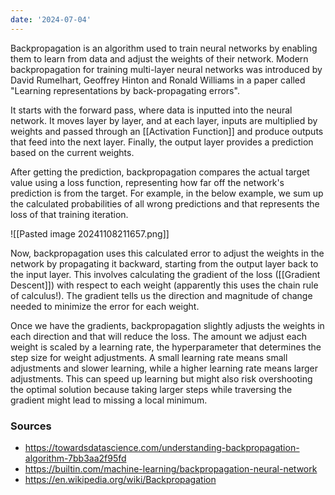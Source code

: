 ```yaml
---
date: '2024-07-04'
---
```

Backpropagation is an algorithm used to train neural networks by enabling them to learn from data and adjust the weights of their network. Modern backpropagation for training multi-layer neural networks was introduced by David Rumelhart, Geoffrey Hinton and Ronald Williams in a paper called "Learning representations by back-propagating errors".

It starts with the forward pass, where data is inputted into the neural network. It moves layer by layer, and at each layer, inputs are multiplied by weights and passed through an [[Activation Function]] and produce outputs that feed into the next layer. Finally, the output layer provides a prediction based on the current weights.

After getting the prediction, backpropagation compares the actual target value using a loss function, representing how far off the network's prediction is from the target. For example, in the below example, we sum up the calculated probabilities of all wrong predictions and that represents the loss of that training iteration.

![[Pasted image 20241108211657.png]]

Now, backpropagation uses this calculated error to adjust the weights in the network by propagating it backward, starting from the output layer back to the input layer. This involves calculating the gradient of the loss ([[Gradient Descent]]) with respect to each weight (apparently this uses the chain rule of calculus!). The gradient tells us the direction and magnitude of change needed to minimize the error for each weight.

Once we have the gradients, backpropagation slightly adjusts the weights in each direction and that will reduce the loss. The amount we adjust each weight is scaled by a learning rate, the hyperparameter that determines the step size for weight adjustments. A small learning rate means small adjustments and slower learning, while a higher learning rate means larger adjustments. This can speed up learning but might also risk overshooting the optimal solution because taking larger steps while traversing the gradient might lead to missing a local minimum.

### Sources
- https://towardsdatascience.com/understanding-backpropagation-algorithm-7bb3aa2f95fd
- https://builtin.com/machine-learning/backpropagation-neural-network
- https://en.wikipedia.org/wiki/Backpropagation